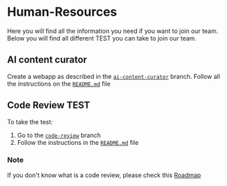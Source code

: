 # Human-Resources
Here you will find all the information you need if you want to join our team.
Below you will find all different TEST you can take to join our team.

## AI content curator
Create a webapp as described in the [`ai-content-curator`](https://github.com/SEAI-Development/Human-Resources/tree/ai-content-curator) branch.
Follow all the instructions on the [`README.md`](https://github.com/SEAI-Development/Human-Resources/blob/ai-content-curator/README.md) file

## Code Review TEST
To take the test:
1. Go to the [`code-review`](https://github.com/SEAI-Development/Human-Resources/tree/code-review) branch
2. Follow the instructions in the [`README.md`](https://github.com/SEAI-Development/Human-Resources/blob/code-review/README.md) file

### Note
If you don't know what is a code review, please check this [Roadmap](https://roadmap.sh/best-practices/code-review)
